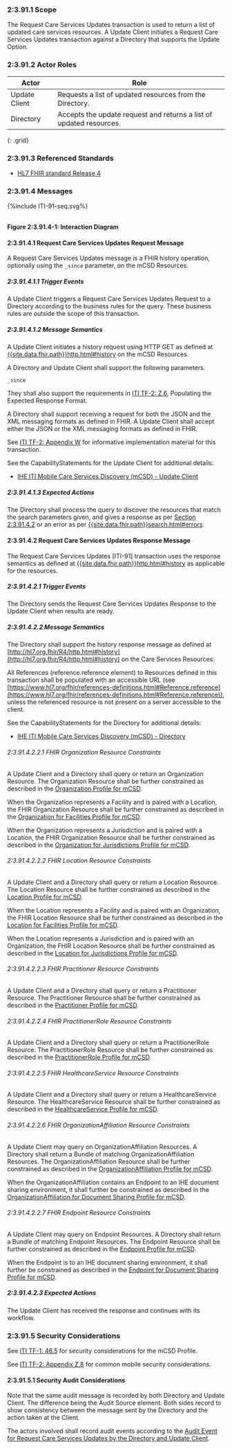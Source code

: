 
### 2:3.91.1 Scope

The Request Care Services Updates transaction is used to return a list of updated care services resources. A Update Client initiates a Request Care Services Updates transaction against a Directory that supports the Update Option.

### 2:3.91.2 Actor Roles

| Actor | Role |
| ----- | ---- |
| Update Client | Requests a list of updated resources from the Directory. |
| Directory     | Accepts the update request and returns a list of updated resources.          |
{: .grid}

### 2:3.91.3 Referenced Standards

  - [HL7 FHIR standard Release 4]({{site.data.fhir.path}}index.html)


### 2:3.91.4 Messages

<div>
{%include ITI-91-seq.svg%}
</div>
<br clear="all">

**Figure 2:3.91.4-1: Interaction Diagram**

#### 2:3.91.4.1 Request Care Services Updates Request Message

A Request Care Services Updates message is a FHIR history operation, optionally using the ```_since``` parameter, on the mCSD Resources.

##### 2:3.91.4.1.1 Trigger Events

A Update Client triggers a Request Care Services Updates Request to a Directory according to the business rules for the query. These business rules are outside the scope of this transaction.

##### 2:3.91.4.1.2 Message Semantics

A Update Client initiates a history request using HTTP GET as defined at [{{site.data.fhir.path}}http.html#history]({{site.data.fhir.path}}http.html#history) on the mCSD Resources.

A Directory and Update Client shall support the following parameters.

```
_since
```

They shall also support the requirements in [ITI TF-2: Z.6](https://profiles.ihe.net/ITI/TF/Volume2/ch-Z.html#z.6-populating-the-expected-response-format), Populating the Expected Response Format.

A Directory shall support receiving a request for both the JSON and the XML messaging formats as defined in FHIR. A Update Client shall accept either the JSON or the XML messaging formats as defined in FHIR.

See [ITI TF-2: Appendix W](https://profiles.ihe.net/ITI/TF/Volume2/ch-W.html) for informative implementation material for this transaction.

See the CapabilityStatements for the Update Client for additional details:

- [IHE ITI Mobile Care Services Discovery (mCSD) - Update Client](CapabilityStatement-IHE.mCSD.UpdateClient.html)

##### 2:3.91.4.1.3 Expected Actions

The Directory shall process the query to discover the resources that match the search parameters given, and gives a response as per [Section 2:3.91.4.2](#239142-request-care-services-updates-response-message) or an error as per [{{site.data.fhir.path}}search.html#errors]({{site.data.fhir.path}}search.html#errors).

#### 2:3.91.4.2 Request Care Services Updates Response Message

The Request Care Services Updates \[ITI-91\] transaction uses the response semantics as defined at [{{site.data.fhir.path}}http.html#history]({{site.data.fhir.path}}http.html#history) as applicable for the resources.

##### 2:3.91.4.2.1 Trigger Events

The Directory sends the Request Care Services Updates Response to the Update Client when results are ready.

##### 2:3.91.4.2.2 Message Semantics

The Directory shall support the history response message as defined at [http://hl7.org.fhir/R4/http.html#history](http://hl7.org.fhir/R4/http.html#history) on the Care Services Resources:
    
All References (reference.reference element) to Resources defined in
this transaction shall be populated with an accessible URL (see
[https://www.hl7.org/fhir/references-definitions.html#Reference.reference](https://www.hl7.org/fhir/references-definitions.html#Reference.reference)), unless the referenced resource is not present on a server
accessible to the client.

See the CapabilityStatements for the Directory for additional details:

- [IHE ITI Mobile Care Services Discovery (mCSD) - Directory](CapabilityStatement-IHE.mCSD.Directory.Update.html)

###### 2:3.91.4.2.2.1 FHIR Organization Resource Constraints

A Update Client and a Directory shall query or return an Organization Resource. The Organization Resource shall be further constrained as described in the [Organization Profile for mCSD](StructureDefinition-IHE.mCSD.Organization.html).

When the Organization represents a Facility and is paired with a Location, the FHIR Organization Resource shall be further constrained as described in the [Organization for Facilities Profile for mCSD](StructureDefinition-IHE.mCSD.FacilityOrganization.html).

When the Organization represents a Jurisdiction and is paired with a Location, the FHIR Organization Resource shall be further constrained as described in the [Organization for Jurisdictions Profile for mCSD](StructureDefinition-IHE.mCSD.JurisdictionOrganization.html).

###### 2:3.91.4.2.2.2 FHIR Location Resource Constraints

A Update Client and a Directory shall query or return a Location Resource. The Location Resource shall be further constrained as described in the [Location Profile for mCSD](StructureDefinition-IHE.mCSD.Location.html).

When the Location represents a Facility and is paired with an Organization, the FHIR Location Resource shall be further constrained as described in the 
[Location for Facilities Profile for mCSD](StructureDefinition-IHE.mCSD.FacilityLocation.html).

When the Location represents a Jurisdiction and is paired with an Organization, the FHIR Location Resource shall be further constrained as described in the [Location for Jurisdictions Profile for mCSD](StructureDefinition-IHE.mCSD.JurisdictionLocation.html).

###### 2:3.91.4.2.2.3 FHIR Practitioner Resource Constraints

A Update Client and a Directory shall query or return a Practitioner Resource. The Practitioner Resource shall be further constrained as described in the [Practitioner Profile for mCSD](StructureDefinition-IHE.mCSD.Practitioner.html).

###### 2:3.91.4.2.2.4 FHIR PractitionerRole Resource Constraints

A Update Client and a Directory shall query or return a PractitionerRole Resource. The PractitionerRole Resource shall be further constrained as described in the [PractitionerRole Profile for mCSD](StructureDefinition-IHE.mCSD.PractitionerRole.html).

###### 2:3.91.4.2.2.5 FHIR HealthcareService Resource Constraints

A Update Client and a Directory shall query or return a HealthcareService Resource. The HealthcareService Resource shall be further constrained as described in the [HealthcareService Profile for mCSD](StructureDefinition-IHE.mCSD.HealthcareService.html).

###### 2:3.91.4.2.2.6 FHIR OrganizationAffiliation Resource Constraints

A Update Client may query on OrganizationAffiliation Resources. A Directory shall return a Bundle of matching OrganizationAffiliation Resources. The OrganizationAffiliation Resource shall be further constrained as described in the [OrganizationAffiliation Profile for mCSD](StructureDefinition-IHE.mCSD.OrganizationAffiliation.html).

When the OrganizationAffiliation contains an Endpoint to an IHE document sharing environment, it shall further be constrained as described in the [OrganizationAffiliation for Document Sharing Profile for mCSD](StructureDefinition-IHE.mCSD.OrganizationAffiliation.DocShare.html).

###### 2:3.91.4.2.2.7 FHIR Endpoint Resource Constraints

A Update Client may query on Endpoint Resources. A Directory shall return a Bundle of matching Endpoint Resources. The Endpoint Resource shall be further constrained as described in the [Endpoint Profile for mCSD](StructureDefinition-IHE.mCSD.Endpoint.html).

When the Endpoint is to an IHE document sharing environment, it shall further be constrained as described in the [Endpoint for Document Sharing Profile for mCSD](StructureDefinition-IHE.mCSD.Endpoint.DocShare.html).

##### 2:3.91.4.2.3 Expected Actions

The Update Client has received the response and continues with its workflow.

### 2:3.91.5 Security Considerations

See [ITI TF-1: 46.5](volume-1.html#1465-mcsd-security-considerations) for security considerations for the mCSD Profile.

See [ITI TF-2: Appendix Z.8](https://profiles.ihe.net/ITI/TF/Volume2/ch-Z.html#z.8-mobile-security-considerations) for common mobile security considerations.

#### 2:3.91.5.1 Security Audit Considerations

Note that the same audit message is recorded by both Directory and Update Client. The
difference being the Audit Source element. Both sides record to show consistency
between the message sent by the Directory and the action taken at the Client.

The actors involved shall record audit events according to the
[Audit Event for Request Care Services Updates by the Directory and Update Client](StructureDefinition-IHE.mCSD.Audit.CareServices.Updates.html).
